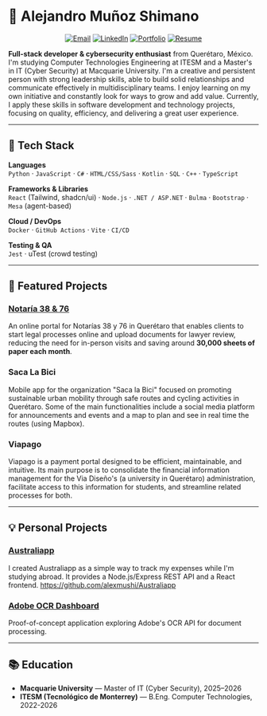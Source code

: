 # 🌟 Alejandro Muñoz Shimano

<p align="center">
  <a href="mailto:alejandromshimano@gmail.com"><img src="https://img.shields.io/badge/Email-alejandromshimano%40gmail.com-red?style=for-the-badge&logo=gmail&logoColor=white" alt="Email"></a>
  <a href="https://www.linkedin.com/in/alejandro-mu%C3%B1oz-shimano-867740334"><img src="https://img.shields.io/badge/LinkedIn-Profile-blue?style=for-the-badge&logo=linkedin" alt="LinkedIn"></a>
  <a href="https://alexmushi.github.io/portfolio/"><img src="https://img.shields.io/badge/Portfolio-Live-green?style=for-the-badge&logo=google-chrome&logoColor=white" alt="Portfolio"></a>
  <a href="/link-to-resume.pdf"><img src="https://img.shields.io/badge/Resume-PDF-orange?style=for-the-badge&logo=adobe-acrobat-reader" alt="Resume"></a>
</p>

**Full-stack developer & cybersecurity enthusiast** from Querétaro, México. I'm studying Computer Technologies Engineering at ITESM and a Master's in IT (Cyber Security) at Macquarie University. I'm a creative and persistent person with strong leadership skills, able to build solid relationships and communicate effectively in multidisciplinary teams. I enjoy learning on my own initiative and constantly look for ways to grow and add value. Currently, I apply these skills in software development and technology projects, focusing on quality, efficiency, and delivering a great user experience.

---

## 🧰 Tech Stack

**Languages**  
`Python` · `JavaScript` · `C#` · `HTML/CSS/Sass` · `Kotlin` · `SQL` · `C++` · `TypeScript`

**Frameworks & Libraries**  
`React` (Tailwind, shadcn/ui) · `Node.js` · `.NET / ASP.NET` · `Bulma` · `Bootstrap` · `Mesa` (agent-based) 

**Cloud / DevOps**  
`Docker` · `GitHub Actions` · `Vite` · `CI/CD`  

**Testing & QA**  
`Jest` · uTest (crowd testing)

---

## 🚀 Featured Projects

### [Notaría 38 & 76](https://www.notarias38y76.com/)

An online portal for Notarías 38 y 76 in Querétaro that enables clients to start legal processes online and upload documents for lawyer review, reducing the need for in-person visits and saving around **30,000 sheets of paper each month**.

### Saca La Bici
Mobile app for the organization "Saca la Bici" focused on promoting sustainable urban mobility through safe routes and cycling activities in Querétaro. Some of the main functionalities include a social media platform for announcements and events and a map to plan and see in real time the routes (using Mapbox).

### Viapago
Viapago is a payment portal designed to be efficient, maintainable, and intuitive. Its main purpose is to consolidate the financial information management for the Via Diseño's (a university in Querétaro) administration, facilitate access to this information for students, and streamline related processes for both.

---

## 💡 Personal Projects

### [Australiapp](https://github.com/alexmushi/Australiapp)
I created Australiapp as a simple way to track my expenses while I'm studying abroad. It provides a Node.js/Express REST API and a React frontend. https://github.com/alexmushi/Australiapp

### [Adobe OCR Dashboard](https://github.com/alexmushi/pruebaArquitecturaOCR)
Proof-of-concept application exploring Adobe's OCR API for document processing.

---

## 📚 Education
- **Macquarie University** — Master of IT (Cyber Security), 2025–2026 
- **ITESM (Tecnológico de Monterrey)** — B.Eng. Computer Technologies, 2022-2026



